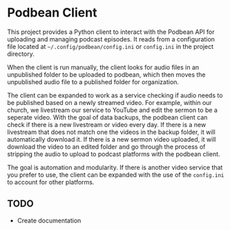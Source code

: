 # Podbean Client

This project provides a Python client to interact with the Podbean API for uploading and managing podcast episodes. It reads from a configuration file located at `~/.config/podbean/config.ini` or `config.ini` in the project directory.

When the client is run manually, the client looks for audio files in an unpublished folder to be uploaded to podbean, which then moves the unpublished audio file to a published folder for organization.

The client can be expanded to work as a service checking if audio needs to be published based on a newly streamed video. For example, within our church, we livestream our service to YouTube and edit the sermon to be a seperate video. With the goal of data backups, the podbean client can check if there is a new livestream or video every day. If there is a new livestream that does not match one the videos in the backup folder, it will automatically download it. If there is a new sermon video uploaded, it will download the video to an edited folder and go through the process of stripping the audio to upload to podcast platforms with the podbean client.

The goal is automation and modularity. If there is another video service that you prefer to use, the client can be expanded with the use of the `config.ini` to account for other platforms.

## TODO
- Create documentation
